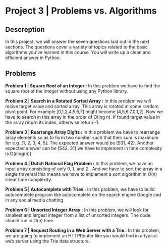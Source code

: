 # Project 3 | Problems vs. Algorithms

## Descreption 
In this project, we will answer the seven questions laid out in the next sections. The questions cover a variety of topics related to the basic algorithms you've learned
in this course. You will write up a clean and efficient answer in Python.


## Problems

**Problem 1 | Square Root of an Integer :**
In this problem we have to find the square root of the integer without using any Python library.

**Problem 2 | Search in a Rotated Sorted Array :**
In this problem we will recive target value and sorted array. This array is rotated at some random pivot point. For example [0,1,2,4,5,6,7] might become [4,5,6,7,0,1,2].
Now we have to search in this array in the order of O(log n). If found target value in the array return its index, otherwise return -1.

**Problem 3 | Rearrange Array Digits :**
In this problem we have to rearrange array elements so as to form two number such that their sum is maximum for e.g. [1, 2, 3, 4, 5]. The expected answer would be [531, 42].
Another expected answer can be [542, 31] we have to implement in time complexity is O(nlog(n)).

**Problem 4 | Dutch National Flag Problem :**
In this problem,  we have an input array consisting of only 0, 1, and 2 . And we have to sort the array in a single traversal this means we have to implement a sort algorithm
in O(n) linear time complexity.

**Problem 5 | Autocomplete with Tries :**
In this problem, we have to build autocomplete program like autocomplete on the search engine Google and in any social media chatting.

**Problem 6 | Unsorted Integer Array :**
In this problem, we will look for smallest and largest integer from a list of unsorted integers. The code should run in O(n) time.

**Problem 7 | Request Routing in a Web Server with a Trie :**
In this problem, we are going to implement an HTTPRouter like you would find in a typical web server using the Trie data structure.
